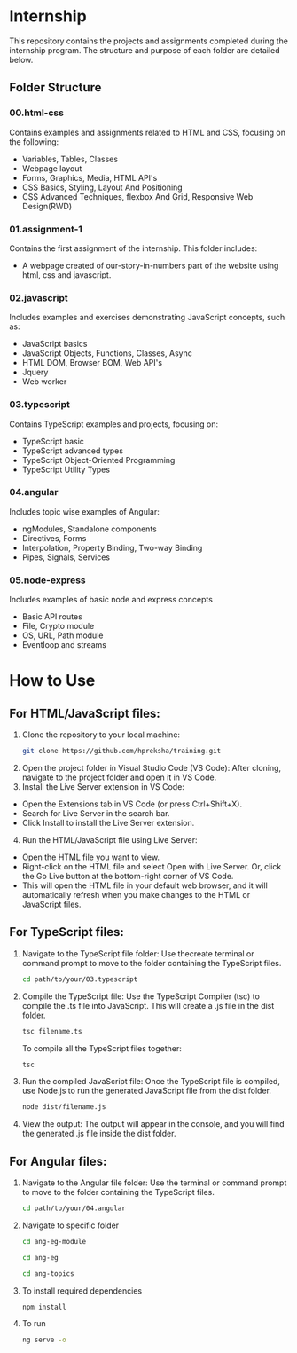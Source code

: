 # Internship

This repository contains the projects and assignments completed during the internship program. The structure and purpose of each folder are detailed below.

## Folder Structure

### 00.html-css
Contains examples and assignments related to HTML and CSS, focusing on the following:
- Variables, Tables, Classes
- Webpage layout
- Forms, Graphics, Media, HTML API's
- CSS Basics, Styling, Layout And Positioning
- CSS Advanced Techniques, flexbox And Grid, Responsive Web Design(RWD)

### 01.assignment-1
Contains the first assignment of the internship. This folder includes:
- A webpage created of our-story-in-numbers part of the website using html, css and javascript.

### 02.javascript
Includes examples and exercises demonstrating JavaScript concepts, such as:
- JavaScript basics
- JavaScript Objects, Functions, Classes, Async
- HTML DOM, Browser BOM, Web API's
- Jquery
- Web worker

### 03.typescript
Contains TypeScript examples and projects, focusing on:
- TypeScript basic
- TypeScript advanced types
- TypeScript Object-Oriented Programming
- TypeScript Utility Types

### 04.angular
Includes topic wise examples of Angular:
- ngModules, Standalone components
- Directives, Forms
- Interpolation, Property Binding, Two-way Binding
- Pipes, Signals, Services

### 05.node-express
Includes examples of basic node and express concepts
- Basic API routes
- File, Crypto module
- OS, URL, Path module
- Eventloop and streams

# How to Use
## For HTML/JavaScript files:
1. Clone the repository to your local machine:
   ```bash
   git clone https://github.com/hpreksha/training.git
2. Open the project folder in Visual Studio Code (VS Code): After cloning, navigate to the project folder and open it in VS Code.
3. Install the Live Server extension in VS Code:
- Open the Extensions tab in VS Code (or press Ctrl+Shift+X).
- Search for Live Server in the search bar.
- Click Install to install the Live Server extension.
4. Run the HTML/JavaScript file using Live Server:
- Open the HTML file you want to view.
- Right-click on the HTML file and select Open with Live Server. Or, click the Go Live button at the bottom-right corner of VS Code.
- This will open the HTML file in your default web browser, and it will automatically refresh when you make changes to the HTML or JavaScript files.

## For TypeScript files:
1. Navigate to the TypeScript file folder: Use thecreate terminal or command prompt to move to the folder containing the TypeScript files.
   ```bash
   cd path/to/your/03.typescript
2. Compile the TypeScript file: Use the TypeScript Compiler (tsc) to compile the .ts file into JavaScript. This will create a .js file in the dist folder.
   ```bash
   tsc filename.ts
   ```
   To compile all the TypeScript files together:
   ```bash
   tsc
3. Run the compiled JavaScript file: Once the TypeScript file is compiled, use Node.js to run the generated JavaScript file from the dist folder.
   ```bash
   node dist/filename.js
4. View the output: The output will appear in the console, and you will find the generated .js file inside the dist folder.

## For Angular files:
1. Navigate to the Angular file folder: Use the terminal or command prompt to move to the folder containing the TypeScript files.
   ```bash
   cd path/to/your/04.angular
2. Navigate to specific folder
   ```bash
   cd ang-eg-module
   ````
   ```bash
   cd ang-eg
   ```
   ```bash
   cd ang-topics
   ```
3. To install required dependencies
   ```bash
   npm install
   ```
4. To run
   ```bash
   ng serve -o

